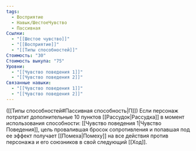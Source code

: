 ```yaml
---
tags:
  - Восприятие
  - Навык/ШестоеЧувство
  - Пассивная
Ссылки:
  - "[[Шестое чувство]]"
  - "[[Восприятие]]"
  - "[[Типы способностей]]"
Стоимость: "30"
Стоимость выкупа: "75"
Уровни:
  - "[[Чувство поведения 1]]"
  - "[[Чувство поведения 2]]"
Связанные навыки:
  - "[[Чувство поведения 1]]"
  - "[[Чувство поведения 2]]"
---
```

([[Типы способностей#Пассивная способность|П]]) Если персонаж потратит дополнительные 10 пунктов [[Рассудок|Рассудка]] в момент использования способности: [[Чувство поведения 1|Чувство Поведения]], цель провалившая бросок сопротивления и попавшая под ее эффект получает [[Помеха|Помеху]] на все действия против персонажа и его союзников в свой следующий [[Ход]].